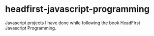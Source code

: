 # headfirst-javascript-programming
Javascript projects I have done while following the book HeadFirst Javascript Programming.
